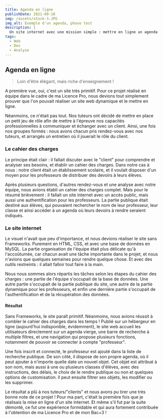 ```yaml
---
title: Agenda en ligne
publishDate: 2021-09-10
img: /assets/stock-3.JPG
img_alt: Exemple d'un agenda, phase test
description: |
  Un site internet avec une mission simple : mettre en ligne un agenda virtuel
tags:
  - Web
  - Dev
  - Analyse
---
```


## Agenda en ligne

> Loin d'être élégant, mais riche d'enseignement !

A première vue, oui, c'est un site très primitif. Pour ce projet réalisé en équipe dans le cadre de ma Licence Pro, nous devions tout simplement prouver que l'on pouvait réaliser un site web dynamique et le mettre en ligne.

Néanmoins, ce n'était pas tout. Nos tuteurs ont décidé de mettre en place un petit jeu de rôle afin de mettre à l'épreuve nos capacités professionnelles à communiquer et échanger avec un client. Ainsi, une fois nos groupes formés : nous avons chacun pris rendez-vous avec nos tuteurs, et arrangés un entretien où il jouerait le rôle du client.

### Le cahier des charges

Le principe était clair : il fallait discuter avec le "client" pour comprendre et analyser ses besoins, et établir un cahier des charges. Dans notre cas à nous : notre client était un établissement scolaire, et il voulait disposer d'un moyen pour les professeurs de distribuer des devoirs à leurs élèves.

Après plusieurs questions, d'autres rendez-vous et une analyse avec notre équipe, nous avions établi un cahier des charges complet. Mais pour le résumé brièvement : il fallait un site internet avec un accès public, mais aussi une authentification pour les professeurs. La partie publique était destiné aux élèves, qui pouvaient rechercher le nom de leur professeur, leur classe et ainsi accéder à un agenda où leurs devoirs à rendre seraient indiqués.

### Le site internet

Le visuel n'avait que peu d'importance, et nous devions réaliser le site sans Frameworks. Purement en HTML, CSS, et avec une base de données en MySQL. La partie organisation de l'équipe était plus délicate qu'à l'accoûtumée, car chacun avait une tâche importante dans le projet, et nous n'avions que quelques semaines pour rendre quelque chose. Et avec des outils restreints : il allait falloir tout faire à la main.

Nous nous sommes alors répartis les tâches selon les étapes du cahier des charges : une partie de l'équipe s'occupait de la base de données. Une autre partie s'occupait de la partie publique du site, une autre de la partie dynamique pour les professeurs, et enfin une dernière partie s'occupait de l'authentification et de la récupération des données.

#### Résultat

Sans Frameworks, le site paraît primitif. Néanmoins, nous avions réussit à combler le cahier des charges dans les temps ! Publié sur un hébergeur en ligne (aujourd'hui indisponible, évidemment), le site web accueil les utilisateurs directement sur un agenda vierge, une barre de recherche à multiple filtres, et une navigation qui propose plusieurs fonctions, notamment de pouvoir se connecter à compte "professeur".

Une fois inscrit et connecté, le professeur est ajouté dans la liste de recherche publique. De son côté, il dispose de son propre agenda, où il peut ajouter à n'importe quelle date un nouvel objet. Cet objet est attribué à son nom, mais aussi à une ou plusieurs classes d'élèves, avec des instructions, des délais, le choix de le rendre publique ou non et quelques options de customisation. Il peut ensuite filtrer ses objets, les modifier ou les supprimer.

Le résultat a plû à nos tuteurs/"clients" et nous avons pu tirer une très bonne note de ce projet ! Pour ma part, c'était la première fois que je réalisais la mise en ligne d'un site internet. Et même s'il fut par la suite démonté, ce fut une expérience formidable et qui aura fortement contribuée à l'obtention de ma Licence Pro et de mon Bac+3 !